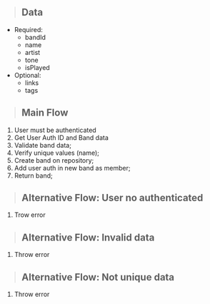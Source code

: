> ## Data
* Required:
    - bandId
    - name
    - artist
    - tone
    - isPlayed
* Optional:
    - links
    - tags

> ## Main Flow
1. User must be authenticated
2. Get User Auth ID and Band data
3. Validate band data;
4. Verify unique values (name);
5. Create band on repository;
6. Add user auth in new band as member;
7. Return band;

> ## Alternative Flow: User no authenticated
1. Trow error

> ## Alternative Flow: Invalid data
1. Throw error

> ## Alternative Flow: Not unique data
1. Throw error